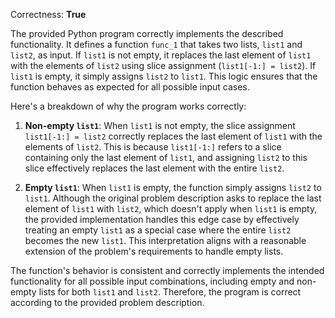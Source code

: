 Correctness: **True**

The provided Python program correctly implements the described functionality. It defines a function `func_1` that takes two lists, `list1` and `list2`, as input. If `list1` is not empty, it replaces the last element of `list1` with the elements of `list2` using slice assignment (`list1[-1:] = list2`). If `list1` is empty, it simply assigns `list2` to `list1`. This logic ensures that the function behaves as expected for all possible input cases.

Here's a breakdown of why the program works correctly:

1. **Non-empty `list1`**: When `list1` is not empty, the slice assignment `list1[-1:] = list2` correctly replaces the last element of `list1` with the elements of `list2`. This is because `list1[-1:]` refers to a slice containing only the last element of `list1`, and assigning `list2` to this slice effectively replaces the last element with the entire `list2`.

2. **Empty `list1`**: When `list1` is empty, the function simply assigns `list2` to `list1`. Although the original problem description asks to replace the last element of `list1` with `list2`, which doesn't apply when `list1` is empty, the provided implementation handles this edge case by effectively treating an empty `list1` as a special case where the entire `list2` becomes the new `list1`. This interpretation aligns with a reasonable extension of the problem's requirements to handle empty lists.

The function's behavior is consistent and correctly implements the intended functionality for all possible input combinations, including empty and non-empty lists for both `list1` and `list2`. Therefore, the program is correct according to the provided problem description.